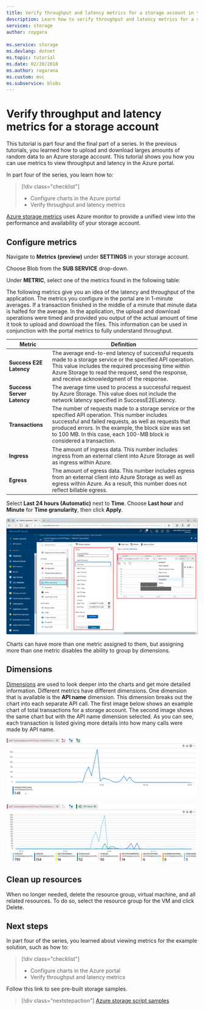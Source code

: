 ```yaml
---
title: Verify throughput and latency metrics for a storage account in the Azure portal | Microsoft Docs 
description: Learn how to verify throughput and latency metrics for a storage account in the portal.
services: storage
author: roygara

ms.service: storage
ms.devlang: dotnet
ms.topic: tutorial
ms.date: 02/20/2018
ms.author: rogarana
ms.custom: mvc
ms.subservice: blobs
---
```


# Verify throughput and latency metrics for a storage account

This tutorial is part four and the final part of a series. In the previous tutorials, you learned how to upload and download larges amounts of random data to an Azure storage account. This tutorial shows you how you can use metrics to view throughput and latency in the Azure portal.

In part four of the series, you learn how to:

> [!div class="checklist"]
> * Configure charts in the Azure portal
> * Verify throughput and latency metrics

[Azure storage metrics](../common/storage-metrics-in-azure-monitor.md?toc=%2fazure%2fstorage%2fblobs%2ftoc.json) uses Azure monitor to provide a unified view into the performance and availability of your storage account.

## Configure metrics

Navigate to **Metrics (preview)** under **SETTINGS** in your storage account.

Choose Blob from the **SUB SERVICE** drop-down.

Under **METRIC**, select one of the metrics found in the following table:

The following metrics give you an idea of the latency and throughput of the application. The metrics you configure in the portal are in 1-minute averages. If a transaction finished in the middle of a minute that minute data is halfed for the average. In the application, the upload and download operations were timed and provided you output of the actual amount of time it took to upload and download the files. This information can be used in conjunction with the portal metrics to fully understand throughput.

|Metric|Definition|
|---|---|
|**Success E2E Latency**|The average end-to-end latency of successful requests made to a storage service or the specified API operation. This value includes the required processing time within Azure Storage to read the request, send the response, and receive acknowledgment of the response.|
|**Success Server Latency**|The average time used to process a successful request by Azure Storage. This value does not include the network latency specified in SuccessE2ELatency. |
|**Transactions**|The number of requests made to a storage service or the specified API operation. This number includes successful and failed requests, as well as requests that produced errors. In the example, the block size was set to 100 MB. In this case, each 100-MB block is considered a transaction.|
|**Ingress**|The amount of ingress data. This number includes ingress from an external client into Azure Storage as well as ingress within Azure. |
|**Egress**|The amount of egress data. This number includes egress from an external client into Azure Storage as well as egress within Azure. As a result, this number does not reflect billable egress. |

Select **Last 24 hours (Automatic)** next to **Time**. Choose **Last hour** and **Minute** for **Time granularity**, then click **Apply**.

![Storage account metrics](./media/storage-blob-scalable-app-verify-metrics/figure1.png)

Charts can have more than one metric assigned to them, but assigning more than one metric disables the ability to group by dimensions.

## Dimensions

[Dimensions](../common/storage-metrics-in-azure-monitor.md?toc=%2fazure%2fstorage%2fblobs%2ftoc.json#metrics-dimensions) are used to look deeper into the charts and get more detailed information. Different metrics have different dimensions. One dimension that is available is the **API name** dimension. This dimension breaks out the chart into each separate API call. The first image below shows an example chart of total transactions for a storage account. The second image shows the same chart but with the API name dimension selected. As you can see, each transaction is listed giving more details into how many calls were made by API name.

![Storage account metrics - transactions without a dimension](./media/storage-blob-scalable-app-verify-metrics/transactionsnodimensions.png)

![Storage account metrics - transactions](./media/storage-blob-scalable-app-verify-metrics/transactions.png)

## Clean up resources

When no longer needed, delete the resource group, virtual machine, and all related resources. To do so, select the resource group for the VM and click Delete.

## Next steps

In part four of the series, you learned about viewing metrics for the example solution, such as how to:

> [!div class="checklist"]
> * Configure charts in the Azure portal
> * Verify throughput and latency metrics

Follow this link to see pre-built storage samples.

> [!div class="nextstepaction"]
> [Azure storage script samples](storage-samples-blobs-cli.md)

[previous-tutorial]: storage-blob-scalable-app-download-files.md

